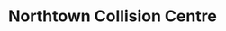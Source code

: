 ---
title: "Northtown Collision Centre"
url: /buffalo/northtown-collision-centre/
shop: Autowerkstatt
---
